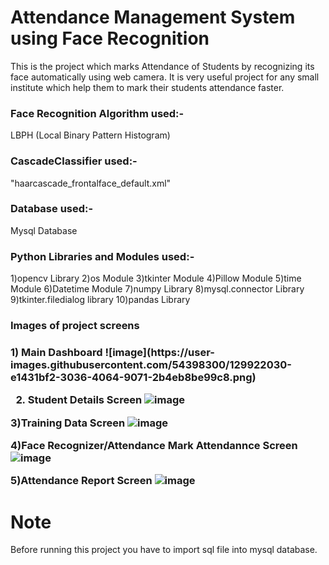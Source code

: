 # Attendance Management System using Face Recognition

This is the project which marks Attendance of Students by recognizing its face automatically using web camera.
It is very useful project for any small institute which help them to mark their students attendance faster.
  


<h3>Face Recognition Algorithm used:- </h3>
 LBPH (Local Binary Pattern Histogram) 



<h3>CascadeClassifier used:-</h3>
"haarcascade_frontalface_default.xml" 

<h3>Database used:-</h3>

Mysql Database


<h3>Python Libraries and Modules used:-</h3>
1)opencv Library
2)os Module
3)tkinter Module
4)Pillow Module
5)time Module
6)Datetime Module
7)numpy Library
8)mysql.connector Library
9)tkinter.filedialog library
10)pandas Library

<h3>Images of project screens <h3>
  1) Main Dashboard
  ![image](https://user-images.githubusercontent.com/54398300/129922030-e1431bf2-3036-4064-9071-2b4eb8be99c8.png)


  2) Student Details Screen
  ![image](https://user-images.githubusercontent.com/54398300/129922149-b534df12-bf31-49fe-9322-0c12106971e1.png)

  3)Training Data Screen
  ![image](https://user-images.githubusercontent.com/54398300/129922243-ac6deca8-8ed9-4a40-9b8c-9bdc41e6df2e.png)

  4)Face Recognizer/Attendance Mark Attendannce Screen
  ![image](https://user-images.githubusercontent.com/54398300/129922427-9b3f8203-1ed0-448e-bb47-6546ba7eea5c.png)

  
  5)Attendance Report Screen
  ![image](https://user-images.githubusercontent.com/54398300/129920316-e0b22c30-bc89-4b7c-b322-cbd55fe09074.png)
  
  
  # Note
  Before running this project you have to import sql file into  mysql database.
  

  
